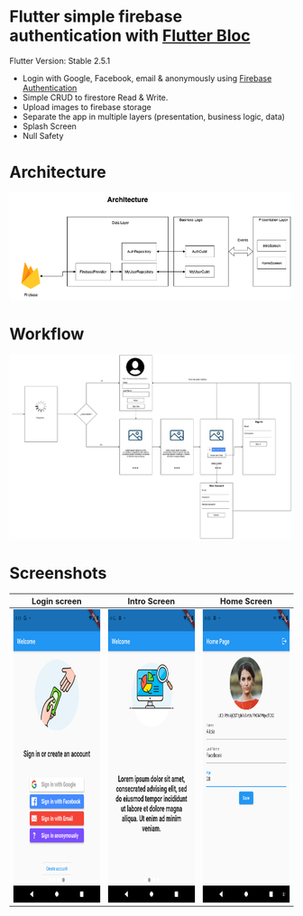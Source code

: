 # Flutter simple firebase authentication with [Flutter Bloc](https://pub.dev/packages/flutter_bloc)

Flutter Version: Stable 2.5.1

- Login with Google, Facebook, email & anonymously using [Firebase Authentication](https://firebase.google.com/products/auth)
- Simple CRUD to firestore Read & Write.
- Upload images to firebase storage
- Separate the app in multiple layers (presentation, business logic, data)
- Splash Screen
- Null Safety

# Architecture

<img src="screenshots/architecture.png" width="600">

# Workflow

<img src="screenshots/workflow.png" width="600">

# Screenshots

| Login screen                                    | Intro Screen                                    | Home Screen                                      |
|-------------------------------------------------|-------------------------------------------------|--------------------------------------------------|
| <img src="screenshots/image1.png" height="520"> | <img src="screenshots/image2.png" height="520"> | <img src="screenshots/image3.png" height="520">  |
